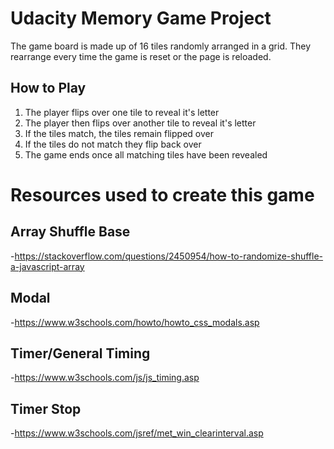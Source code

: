 # Udacity Memory Game Project
The game board is made up of 16 tiles randomly arranged in a grid.  They rearrange every time the game is reset or the page is reloaded.

## How to Play
1. The player flips over one tile to reveal it's letter
2. The player then flips over another tile to reveal it's letter
3. If the tiles match, the tiles remain flipped over
4. If the tiles do not match they flip back over
5. The game ends once all matching tiles have been revealed

# Resources used to create this game
## Array Shuffle Base
-https://stackoverflow.com/questions/2450954/how-to-randomize-shuffle-a-javascript-array

## Modal
-https://www.w3schools.com/howto/howto_css_modals.asp

## Timer/General Timing
-https://www.w3schools.com/js/js_timing.asp

## Timer Stop
-https://www.w3schools.com/jsref/met_win_clearinterval.asp
